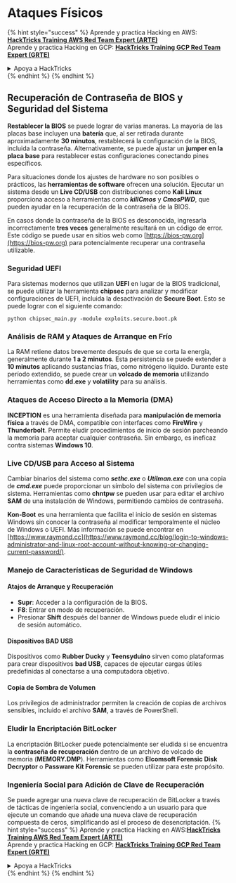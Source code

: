 # Ataques Físicos

{% hint style="success" %}
Aprende y practica Hacking en AWS:<img src="/.gitbook/assets/arte.png" alt="" data-size="line">[**HackTricks Training AWS Red Team Expert (ARTE)**](https://training.hacktricks.xyz/courses/arte)<img src="/.gitbook/assets/arte.png" alt="" data-size="line">\
Aprende y practica Hacking en GCP: <img src="/.gitbook/assets/grte.png" alt="" data-size="line">[**HackTricks Training GCP Red Team Expert (GRTE)**<img src="/.gitbook/assets/grte.png" alt="" data-size="line">](https://training.hacktricks.xyz/courses/grte)

<details>

<summary>Apoya a HackTricks</summary>

* Revisa los [**planes de suscripción**](https://github.com/sponsors/carlospolop)!
* **Únete al** 💬 [**grupo de Discord**](https://discord.gg/hRep4RUj7f) o al [**grupo de telegram**](https://t.me/peass) o **síguenos** en **Twitter** 🐦 [**@hacktricks\_live**](https://twitter.com/hacktricks\_live)**.**
* **Comparte trucos de hacking enviando PRs a los repositorios de** [**HackTricks**](https://github.com/carlospolop/hacktricks) y [**HackTricks Cloud**](https://github.com/carlospolop/hacktricks-cloud).

</details>
{% endhint %}
{% endhint %}

## Recuperación de Contraseña de BIOS y Seguridad del Sistema

**Restablecer la BIOS** se puede lograr de varias maneras. La mayoría de las placas base incluyen una **batería** que, al ser retirada durante aproximadamente **30 minutos**, restablecerá la configuración de la BIOS, incluida la contraseña. Alternativamente, se puede ajustar un **jumper en la placa base** para restablecer estas configuraciones conectando pines específicos.

Para situaciones donde los ajustes de hardware no son posibles o prácticos, las **herramientas de software** ofrecen una solución. Ejecutar un sistema desde un **Live CD/USB** con distribuciones como **Kali Linux** proporciona acceso a herramientas como **_killCmos_** y **_CmosPWD_**, que pueden ayudar en la recuperación de la contraseña de la BIOS.

En casos donde la contraseña de la BIOS es desconocida, ingresarla incorrectamente **tres veces** generalmente resultará en un código de error. Este código se puede usar en sitios web como [https://bios-pw.org](https://bios-pw.org) para potencialmente recuperar una contraseña utilizable.

### Seguridad UEFI

Para sistemas modernos que utilizan **UEFI** en lugar de la BIOS tradicional, se puede utilizar la herramienta **chipsec** para analizar y modificar configuraciones de UEFI, incluida la desactivación de **Secure Boot**. Esto se puede lograr con el siguiente comando:

`python chipsec_main.py -module exploits.secure.boot.pk`

### Análisis de RAM y Ataques de Arranque en Frío

La RAM retiene datos brevemente después de que se corta la energía, generalmente durante **1 a 2 minutos**. Esta persistencia se puede extender a **10 minutos** aplicando sustancias frías, como nitrógeno líquido. Durante este período extendido, se puede crear un **volcado de memoria** utilizando herramientas como **dd.exe** y **volatility** para su análisis.

### Ataques de Acceso Directo a la Memoria (DMA)

**INCEPTION** es una herramienta diseñada para **manipulación de memoria física** a través de DMA, compatible con interfaces como **FireWire** y **Thunderbolt**. Permite eludir procedimientos de inicio de sesión parcheando la memoria para aceptar cualquier contraseña. Sin embargo, es ineficaz contra sistemas **Windows 10**.

### Live CD/USB para Acceso al Sistema

Cambiar binarios del sistema como **_sethc.exe_** o **_Utilman.exe_** con una copia de **_cmd.exe_** puede proporcionar un símbolo del sistema con privilegios de sistema. Herramientas como **chntpw** se pueden usar para editar el archivo **SAM** de una instalación de Windows, permitiendo cambios de contraseña.

**Kon-Boot** es una herramienta que facilita el inicio de sesión en sistemas Windows sin conocer la contraseña al modificar temporalmente el núcleo de Windows o UEFI. Más información se puede encontrar en [https://www.raymond.cc](https://www.raymond.cc/blog/login-to-windows-administrator-and-linux-root-account-without-knowing-or-changing-current-password/).

### Manejo de Características de Seguridad de Windows

#### Atajos de Arranque y Recuperación

- **Supr**: Acceder a la configuración de la BIOS.
- **F8**: Entrar en modo de recuperación.
- Presionar **Shift** después del banner de Windows puede eludir el inicio de sesión automático.

#### Dispositivos BAD USB

Dispositivos como **Rubber Ducky** y **Teensyduino** sirven como plataformas para crear dispositivos **bad USB**, capaces de ejecutar cargas útiles predefinidas al conectarse a una computadora objetivo.

#### Copia de Sombra de Volumen

Los privilegios de administrador permiten la creación de copias de archivos sensibles, incluido el archivo **SAM**, a través de PowerShell.

### Eludir la Encriptación BitLocker

La encriptación BitLocker puede potencialmente ser eludida si se encuentra la **contraseña de recuperación** dentro de un archivo de volcado de memoria (**MEMORY.DMP**). Herramientas como **Elcomsoft Forensic Disk Decryptor** o **Passware Kit Forensic** se pueden utilizar para este propósito.

### Ingeniería Social para Adición de Clave de Recuperación

Se puede agregar una nueva clave de recuperación de BitLocker a través de tácticas de ingeniería social, convenciendo a un usuario para que ejecute un comando que añade una nueva clave de recuperación compuesta de ceros, simplificando así el proceso de desencriptación.
{% hint style="success" %}
Aprende y practica Hacking en AWS:<img src="/.gitbook/assets/arte.png" alt="" data-size="line">[**HackTricks Training AWS Red Team Expert (ARTE)**](https://training.hacktricks.xyz/courses/arte)<img src="/.gitbook/assets/arte.png" alt="" data-size="line">\
Aprende y practica Hacking en GCP: <img src="/.gitbook/assets/grte.png" alt="" data-size="line">[**HackTricks Training GCP Red Team Expert (GRTE)**<img src="/.gitbook/assets/grte.png" alt="" data-size="line">](https://training.hacktricks.xyz/courses/grte)

<details>

<summary>Apoya a HackTricks</summary>

* Revisa los [**planes de suscripción**](https://github.com/sponsors/carlospolop)!
* **Únete al** 💬 [**grupo de Discord**](https://discord.gg/hRep4RUj7f) o al [**grupo de telegram**](https://t.me/peass) o **síguenos** en **Twitter** 🐦 [**@hacktricks\_live**](https://twitter.com/hacktricks\_live)**.**
* **Comparte trucos de hacking enviando PRs a los repositorios de** [**HackTricks**](https://github.com/carlospolop/hacktricks) y [**HackTricks Cloud**](https://github.com/carlospolop/hacktricks-cloud).

</details>
{% endhint %}
</details>
{% endhint %}

